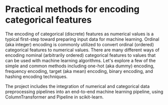 # Practical methods for encoding categorical features
The encoding of categorical (discrete) features as numerical values is a typical first-step toward preparing input data for machine learning. Ordinal (aka integer) encoding is commonly utilized to convert ordinal (ordered) categorical features to numerical values. There are many different ways of encoding nominal (arbitrarily ordered) categorical features to values that can be used with machine learning algorithms. Let's explore a few of the simple and common methods including one-hot (aka dummy) encoding, frequency encoding, target (aka mean) encoding, binary encoding, and hashing encoding techniques.

The project includes the integration of numerical and categorical data preprocessing pipelines into an end-to-end machine learning pipeline, using ColumnTransformer and Pipeline in scikit-learn.
